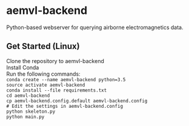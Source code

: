# aemvl-backend
Python-based webserver for querying airborne electromagnetics data.

## Get Started (Linux)
Clone the repository to aemvl-backend  
Install Conda  
Run the following commands:  
`conda create --name aemvl-backend python=3.5`  
`source activate aemvl-backend`  
`conda install --file requirements.txt`  
`cd aemvl-backend`  
`cp aemvl-backend.config.default aemvl-backend.config`  
`# Edit the settings in aemvl-backend.config`  
`python skeleton.py`  
`python main.py`
